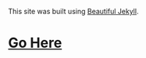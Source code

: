 This site was built using [Beautiful Jekyll](https://beautifuljekyll.com).

# [Go Here](https://deadfish.games)